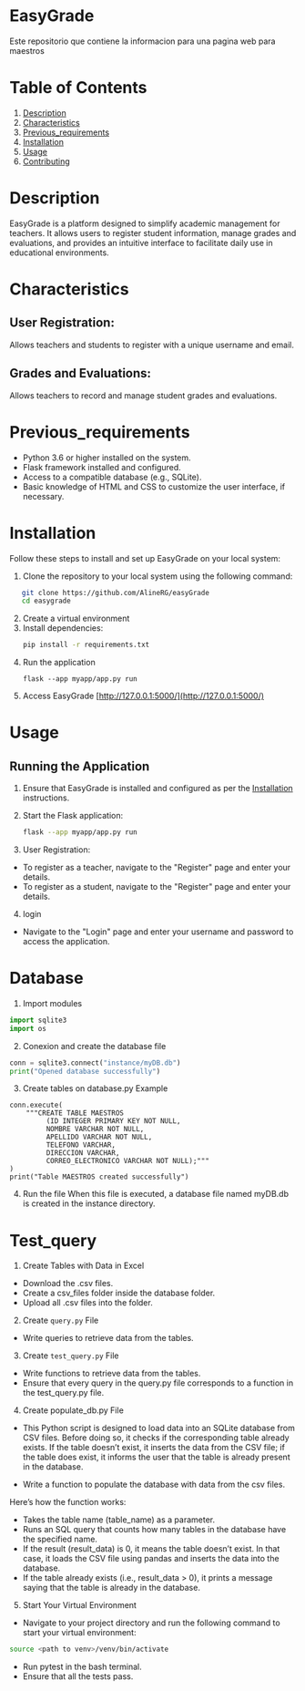 # EasyGrade
Este repositorio que contiene la informacion para una pagina web para maestros

# Table of Contents
1. [Description](#Description)
2. [Characteristics](#Characteristics)
3. [Previous_requirements](#Previous_requirements)
4. [Installation](#Installation)
5. [Usage](#Usage)
6. [Contributing](#Contributing)


# Description

EasyGrade is a platform designed to simplify academic management for teachers. It allows users to register student information, manage grades and evaluations, and provides an intuitive interface to facilitate daily use in educational environments. 

# Characteristics

## User Registration:
Allows teachers and students to register with a unique username and email.
## Grades and Evaluations:
Allows teachers to record and manage student grades and evaluations.

# Previous_requirements

- Python 3.6 or higher installed on the system.
- Flask framework installed and configured.
- Access to a compatible database (e.g., SQLite).
- Basic knowledge of HTML and CSS to customize the user interface, if necessary.

# Installation

Follow these steps to install and set up EasyGrade on your local system:
1. Clone the repository to your local system using the following command:
```bash
   git clone https://github.com/AlineRG/easyGrade
   cd easygrade
```
2. Create a virtual environment 
3. Install dependencies:
    ```bash
    pip install -r requirements.txt
    ```
4. Run the application
    ```
    flask --app myapp/app.py run
    ```
5. Access EasyGrade
    [http://127.0.0.1:5000/](http://127.0.0.1:5000/)


# Usage
## Running the Application

1. Ensure that EasyGrade is installed and configured as per the [Installation](#installation) instructions.
2. Start the Flask application:

   ```bash
   flask --app myapp/app.py run
   ```

3. User Registration:
- To register as a teacher, navigate to the "Register" page and enter your details.
- To register as a student, navigate to the "Register" page and enter your details.

4. login 
- Navigate to the "Login" page and enter your username and password to access the application.

# Database 

1. Import modules 
```python
import sqlite3
import os
```

2. Conexion and create the database file
```python
conn = sqlite3.connect("instance/myDB.db")
print("Opened database successfully")
```

3. Create tables on database.py
Example
```
conn.execute(
    """CREATE TABLE MAESTROS
         (ID INTEGER PRIMARY KEY NOT NULL,
         NOMBRE VARCHAR NOT NULL,
         APELLIDO VARCHAR NOT NULL,
         TELEFONO VARCHAR,
         DIRECCION VARCHAR,
         CORREO_ELECTRONICO VARCHAR NOT NULL);"""
)
print("Table MAESTROS created successfully")
```

4. Run the file
When this file is executed, a database file named myDB.db is created in the instance directory. 

# Test_query

1. Create Tables with Data in Excel
- Download the .csv files.
- Create a csv_files folder inside the database folder.
- Upload all .csv files into the folder.

2. Create `query.py` File
- Write queries to retrieve data from the tables.

3. Create `test_query.py` File
- Write functions to retrieve data from the tables.
- Ensure that every query in the query.py file corresponds to a function in the test_query.py file.

4. Create populate_db.py File
- This Python script is designed to load data into an SQLite database from CSV files. Before doing so, it checks if the corresponding table already exists. If the table doesn’t exist, it inserts the data from the CSV file; if the table does exist, it informs the user that the table is already present in the database.

- Write a function to populate the database with data from the csv files.

Here’s how the function works:
- Takes the table name (table_name) as a parameter.
- Runs an SQL query that counts how many tables in the database have the specified name.
- If the result (result_data) is 0, it means the table doesn’t exist. In that case, it loads the CSV file using pandas and inserts the data into the database.
- If the table already exists (i.e., result_data > 0), it prints a message saying that the table is already in the database.

5. Start Your Virtual Environment
- Navigate to your project directory and run the following command to start your virtual environment:
```bash
source <path to venv>/venv/bin/activate
```
- Run pytest in the bash terminal.
- Ensure that all the tests pass.


